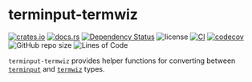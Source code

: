 # terminput-termwiz

[![crates.io](https://img.shields.io/crates/v/terminput-termwiz.svg?logo=rust)](https://crates.io/crates/terminput-termwiz)
[![docs.rs](https://img.shields.io/docsrs/terminput-termwiz?logo=rust)](https://docs.rs/terminput-termwiz)
[![Dependency Status](https://deps.rs/repo/github/aschey/terminput/status.svg?style=flat-square)](https://deps.rs/repo/github/aschey/terminput)
![license](https://img.shields.io/badge/License-MIT%20or%20Apache%202-green.svg)
[![CI](https://github.com/aschey/terminput/actions/workflows/ci.yml/badge.svg)](https://github.com/aschey/terminput/actions/workflows/ci.yml)
[![codecov](https://codecov.io/gh/aschey/terminput/graph/badge.svg?token=Q0tOXGhWPY)](https://codecov.io/gh/aschey/terminput)
![GitHub repo size](https://img.shields.io/github/repo-size/aschey/terminput)
![Lines of Code](https://aschey.tech/tokei/github/aschey/terminput)

`terminput-termwiz` provides helper functions for converting between
[`terminput`](https://crates.io/crates/terminput) and
[`termwiz`](https://crates.io/crates/termwiz) types.

